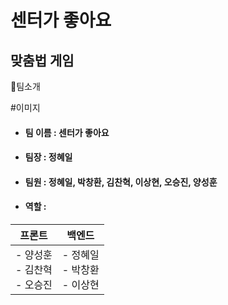 # 센터가 좋아요
## 맞춤법 게임

👋팀소개

#이미지

- #### 팀 이름 : 센터가 좋아요
- #### 팀장 : 정혜일
- #### 팀원 : 정혜일, 박창환, 김찬혁, 이상현, 오승진, 양성훈
- #### 역할 :

| 프론트 | 백엔드 |  
|---|---|  
| - 양성훈 </br> - 김찬혁 </br> - 오승진 | - 정혜일 </br> - 박창환 </br> - 이상현 |
